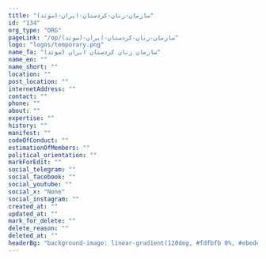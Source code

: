 ```yaml
---
title: "سازمان-زنان-کردستان-ایران-(سوئد)"
id: "134"
org_type: "ORG"
pageLink: "/op/سازمان-زنان-کردستان-ایران-(سوئد)"
logo: "logos/temporary.png"
name_fa: "سازمان زنان کردستان ایران (سوئد)"
name_en: ""
name_short: ""
location: ""
post_location: ""
internetAddress: ""
contact: ""
phone: ""
about: ""
expertise: ""
history: ""
manifest: ""
codeOfConduct: ""
estimationOfMembers: ""
political_orientation: ""
markForEdit: ""
social_telegram: ""
social_facebook: ""
social_youtube: ""
social_x: "None"
social_instagram: ""
created_at: ""
updated_at: ""
mark_for_delete: ""
delete_reason: ""
deleted_at: ""
headerBg: "background-image: linear-gradient(120deg, #fdfbfb 0%, #ebedee 100%);"
---
```


